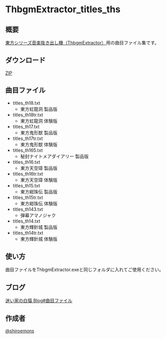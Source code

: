 # ThbgmExtractor_titles_ths

## 概要

[東方シリーズ音楽抜き出し機（ThbgmExtractor）](https://smdn.jp/works/tools/ThbgmExtractor/)用の曲目ファイル集です。

## ダウンロード

[ZIP](https://github.com/shiroemons/ThbgmExtractor_titles_ths/archive/refs/heads/main.zip)

## 曲目ファイル

- titles_th18.txt
  - 東方虹龍洞 製品版
- titles_th18tr.txt
  - 東方虹龍洞 体験版
- titles_th17.txt
  - 東方鬼形獣 製品版
- titles_th17tr.txt
  - 東方鬼形獣 体験版
- titles_th165.txt
  - 秘封ナイトメアダイアリー 製品版
- titles_th16.txt
  - 東方天空璋 製品版
- titles_th16tr.txt
  - 東方天空璋 体験版
- titles_th15.txt
  - 東方紺珠伝 製品版
- titles_th15tr.txt
  - 東方紺珠伝 体験版
- titles_th143.txt
  - 弾幕アマノジャク
- titles_th14.txt
  - 東方輝針城 製品版
- titles_th14tr.txt
  - 東方輝針城 体験版

## 使い方

曲目ファイルをThbgmExtractor.exeと同じフォルダに入れてご使用ください。

## ブログ

[迷い家の白猫 Blog#曲目ファイル](https://mayoiga-shiro.blogspot.com/search/label/%E6%9B%B2%E7%9B%AE%E3%83%95%E3%82%A1%E3%82%A4%E3%83%AB)

## 作成者

[@shiroemons](https://twitter.com/shiroemons)